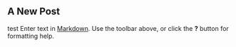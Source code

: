 ## A New Post
test
Enter text in [Markdown](http://daringfireball.net/projects/markdown/). Use the toolbar above, or click the **?** button for formatting help.
